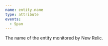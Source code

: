 ```yaml
---
name: entity.name
type: attribute
events:
  - Span
---
```


The name of the entity monitored by New Relic.